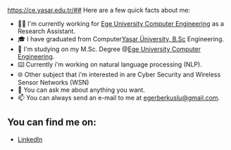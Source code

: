 https://ce.yasar.edu.tr/## Here are a few quick facts about me: 


- 👨‍💻 I'm currently working for [Ege University Computer Engineering](https://bilmuh.ege.edu.tr/) as a Research Assistant.
- 🎓 I have graduated from Computer[Yaşar Üniversity, B.Sc](https://ce.yasar.edu.tr/) Engineering.
- 🌱 I'm studying on my M.Sc. Degree @[Ege University Computer Engineering](https://bilmuh.ege.edu.tr/).
- ⌨️ Currently i'm working on natural language processing (NLP).
- 🌐 Other subject that i'm interested in are Cyber Security and Wireless Sensor Networks (WSN) 
- 💬 You can ask me about anything you want.
- 📫 You can always send an e-mail to me at [egerberkuslu@gmail.com](mailto:egerberkuslu@gmail.com).


## You can find me on: 
- [LinkedIn](https://www.linkedin.com/in/egerberkuslu)
